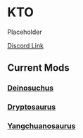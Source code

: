 # KTO

Placeholder

[Discord Link](#)

## Current Mods

### [Deinosuchus](./Path-of-Titans-KTODeino.md)
### [Dryptosaurus](./Path-of-Titans-KTODrypto.md)
### [Yangchuanosaurus](./Path-of-Titans-KTOYang.md)